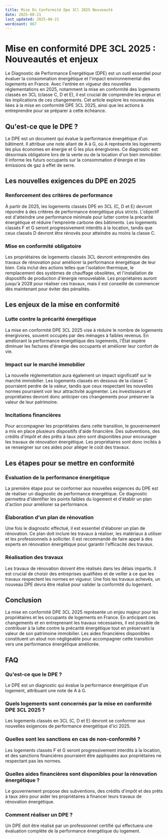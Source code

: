 ```yaml
---
title: Mise En Conformité Dpe 3Cl 2025 Nouveauté
date: 2025-08-21
last_updated: 2025-08-21
wordcount: 867
---
```


# Mise en conformité DPE 3CL 2025 : Nouveautés et enjeux

Le Diagnostic de Performance Énergétique (DPE) est un outil essentiel pour évaluer la consommation énergétique et l'impact environnemental des logements en France. Avec l'entrée en vigueur des nouvelles réglementations en 2025, notamment la mise en conformité des logements classés en 3CL (classe C, D et E), il est crucial de comprendre les enjeux et les implications de ces changements. Cet article explore les nouveautés liées à la mise en conformité DPE 3CL 2025, ainsi que les actions à entreprendre pour se préparer à cette échéance.

## Qu'est-ce que le DPE ?

Le DPE est un document qui évalue la performance énergétique d'un bâtiment. Il attribue une note allant de A à G, où A représente les logements les plus économes en énergie et G les plus énergivores. Ce diagnostic est désormais obligatoire lors de la vente ou de la location d'un bien immobilier. Il informe les futurs occupants sur la consommation d'énergie et les émissions de gaz à effet de serre.

## Les nouvelles exigences du DPE en 2025

### Renforcement des critères de performance

À partir de 2025, les logements classés DPE en 3CL (C, D et E) devront répondre à des critères de performance énergétique plus stricts. L'objectif est d'atteindre une performance minimale pour lutter contre la précarité énergétique et réduire l'empreinte carbone des bâtiments. Les logements classés F et G seront progressivement interdits à la location, tandis que ceux classés D devront être rénovés pour atteindre au moins la classe C.

### Mise en conformité obligatoire

Les propriétaires de logements classés 3CL devront entreprendre des travaux de rénovation pour améliorer la performance énergétique de leur bien. Cela inclut des actions telles que l'isolation thermique, le remplacement des systèmes de chauffage obsolètes, et l'installation de dispositifs de production d'énergie renouvelable. Les propriétaires auront jusqu'à 2028 pour réaliser ces travaux, mais il est conseillé de commencer dès maintenant pour éviter des pénalités.

## Les enjeux de la mise en conformité

### Lutte contre la précarité énergétique

La mise en conformité DPE 3CL 2025 vise à réduire le nombre de logements énergivores, souvent occupés par des ménages à faibles revenus. En améliorant la performance énergétique des logements, l'État espère diminuer les factures d'énergie des occupants et améliorer leur confort de vie.

### Impact sur le marché immobilier

La nouvelle réglementation aura également un impact significatif sur le marché immobilier. Les logements classés en dessous de la classe C pourraient perdre de la valeur, tandis que ceux respectant les nouvelles normes pourraient voir leur attractivité augmenter. Les investisseurs et propriétaires devront donc anticiper ces changements pour préserver la valeur de leur patrimoine.

### Incitations financières

Pour accompagner les propriétaires dans cette transition, le gouvernement a mis en place plusieurs dispositifs d'aide financière. Des subventions, des crédits d'impôt et des prêts à taux zéro sont disponibles pour encourager les travaux de rénovation énergétique. Les propriétaires sont donc incités à se renseigner sur ces aides pour alléger le coût des travaux.

## Les étapes pour se mettre en conformité

### Évaluation de la performance énergétique

La première étape pour se conformer aux nouvelles exigences du DPE est de réaliser un diagnostic de performance énergétique. Ce diagnostic permettra d'identifier les points faibles du logement et d'établir un plan d'action pour améliorer sa performance.

### Élaboration d'un plan de rénovation

Une fois le diagnostic effectué, il est essentiel d'élaborer un plan de rénovation. Ce plan doit inclure les travaux à réaliser, les matériaux à utiliser et les professionnels à solliciter. Il est recommandé de faire appel à des experts en rénovation énergétique pour garantir l'efficacité des travaux.

### Réalisation des travaux

Les travaux de rénovation doivent être réalisés dans les délais impartis. Il est crucial de choisir des entreprises qualifiées et de veiller à ce que les travaux respectent les normes en vigueur. Une fois les travaux achevés, un nouveau DPE devra être réalisé pour valider la conformité du logement.

## Conclusion

La mise en conformité DPE 3CL 2025 représente un enjeu majeur pour les propriétaires et les occupants de logements en France. En anticipant ces changements et en entreprenant les travaux nécessaires, il est possible de contribuer à la lutte contre la précarité énergétique tout en préservant la valeur de son patrimoine immobilier. Les aides financières disponibles constituent un atout non négligeable pour accompagner cette transition vers une performance énergétique améliorée.

## FAQ

### Qu'est-ce que le DPE ?

Le DPE est un diagnostic qui évalue la performance énergétique d'un logement, attribuant une note de A à G.

### Quels logements sont concernés par la mise en conformité DPE 3CL 2025 ?

Les logements classés en 3CL (C, D et E) devront se conformer aux nouvelles exigences de performance énergétique d'ici 2025.

### Quelles sont les sanctions en cas de non-conformité ?

Les logements classés F et G seront progressivement interdits à la location, et des sanctions financières pourraient être appliquées aux propriétaires ne respectant pas les normes.

### Quelles aides financières sont disponibles pour la rénovation énergétique ?

Le gouvernement propose des subventions, des crédits d'impôt et des prêts à taux zéro pour aider les propriétaires à financer leurs travaux de rénovation énergétique.

### Comment réaliser un DPE ?

Un DPE doit être réalisé par un professionnel certifié qui effectuera une évaluation complète de la performance énergétique du logement.